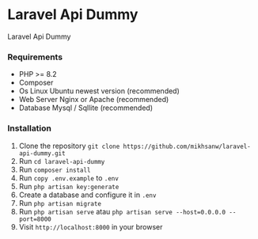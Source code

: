 # Laravel Api Dummy
Laravel Api Dummy

### Requirements
- PHP >= 8.2
- Composer 
- Os Linux Ubuntu newest version (recommended)
- Web Server Nginx or Apache (recommended)
- Database Mysql / Sqllite (recommended)

### Installation
1. Clone the repository `git clone https://github.com/mikhsanw/laravel-api-dummy.git`
2. Run `cd laravel-api-dummy`
3. Run `composer install`
4. Run `copy .env.example` to `.env`
5. Run `php artisan key:generate`
6. Create a database and configure it in `.env`
7. Run `php artisan migrate`
8. Run `php artisan serve` atau `php artisan serve --host=0.0.0.0 --port=8000`
9. Visit `http://localhost:8000` in your browser